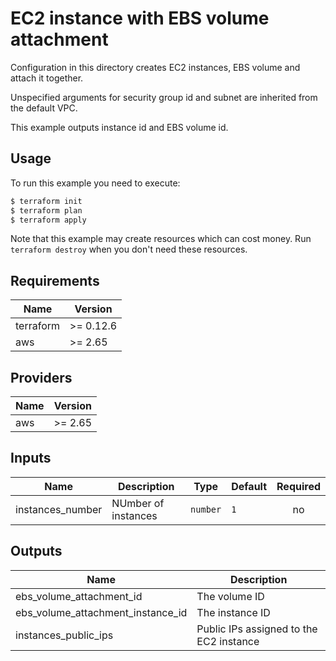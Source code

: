 # EC2 instance with EBS volume attachment

Configuration in this directory creates EC2 instances, EBS volume and attach it together.

Unspecified arguments for security group id and subnet are inherited from the default VPC.

This example outputs instance id and EBS volume id.

## Usage

To run this example you need to execute:

```bash
$ terraform init
$ terraform plan
$ terraform apply
```

Note that this example may create resources which can cost money. Run `terraform destroy` when you don't need these resources.

<!-- BEGINNING OF PRE-COMMIT-TERRAFORM DOCS HOOK -->
## Requirements

| Name | Version |
|------|---------|
| terraform | >= 0.12.6 |
| aws | >= 2.65 |

## Providers

| Name | Version |
|------|---------|
| aws | >= 2.65 |

## Inputs

| Name | Description | Type | Default | Required |
|------|-------------|------|---------|:--------:|
| instances\_number | NUmber of instances | `number` | `1` | no |

## Outputs

| Name | Description |
|------|-------------|
| ebs\_volume\_attachment\_id | The volume ID |
| ebs\_volume\_attachment\_instance\_id | The instance ID |
| instances\_public\_ips | Public IPs assigned to the EC2 instance |

<!-- END OF PRE-COMMIT-TERRAFORM DOCS HOOK -->
